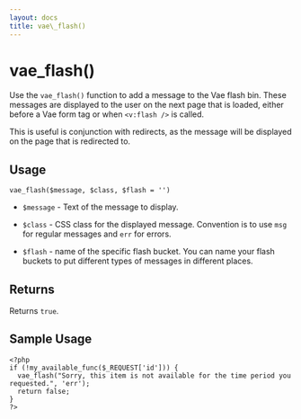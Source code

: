 ```yaml
---
layout: docs
title: vae\_flash()
---
```


# vae\_flash()

Use the `vae_flash()` function to add a message to the Vae flash bin.
These messages are displayed to the user on the next page that is
loaded, either before a Vae form tag or when `<v:flash />` is called.

This is useful is conjunction with redirects, as the message will be
displayed on the page that is redirected to.

## Usage

`vae_flash($message, $class, $flash = '')`

-   `$message` - Text of the message to display.

-   `$class` - CSS class for the displayed message. Convention is to use
    `msg` for regular messages and `err` for errors.

-   `$flash` - name of the specific flash bucket. You can name your
    flash buckets to put different types of messages in
    different places.

## Returns

Returns `true`.

## Sample Usage

    <?php
    if (!my_available_func($_REQUEST['id'])) {
      vae_flash("Sorry, this item is not available for the time period you requested.", 'err');
      return false;
    }
    ?>

